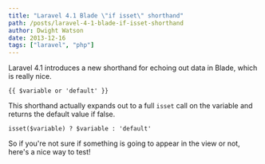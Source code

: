 ```yaml
---
title: "Laravel 4.1 Blade \"if isset\" shorthand"
path: /posts/laravel-4-1-blade-if-isset-shorthand
author: Dwight Watson
date: 2013-12-16
tags: ["laravel", "php"]
---
```


Laravel 4.1 introduces a new shorthand for echoing out data in Blade, which is really nice.

    {{ $variable or 'default' }}

This shorthand actually expands out to a full `isset` call on the variable and returns the default value if false.

    isset($variable) ? $variable : 'default'

So if you're not sure if something is going to appear in the view or not, here's a nice way to test!
